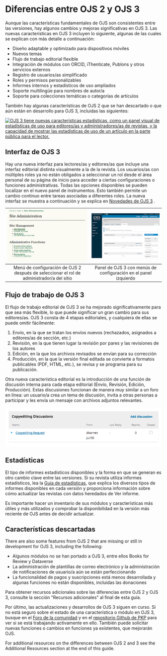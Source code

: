 # Diferencias entre OJS 2 y OJS 3

Aunque las características fundamentales de OJS son consistentes entre las versiones, hay algunos cambios y mejoras significativas en OJS 3. Las nuevas características en OJS 3 incluyen lo siguiente, algunas de las cuales se explican con más detalle a continuación:

* Diseño adaptable y optimizado para dispositivos móviles
* Nuevos temas
* Flujo de trabajo editorial flexible
* Integración de módulos con ORCID, iThenticate, Publons y otros servicios externos
* Registro de usuarios/as simplificado
* Roles y permisos personalizables
* Informes internos y estadísticos de uso ampliados
* Soporte multilingüe para nombres de autor/a
* Soporte para colecciones temáticas o categorías de artículos

También hay algunas características de OJS 2 que se han descartado o que aún están en desarrollo para OJS 3, incluidas las siguientes:

[![OJS 3 tiene nuevas características estadísticas, como un panel visual de estadísticas de uso para editores/as y administradores/as de revistas, y la capacidad de mostrar las estadísticas de uso de un artículo en la parte pública para el lector.](https://img.youtube.com/vi/UFkEj2kXd-0/0.jpg)](https://www.youtube.com/watch?feature=player_embedded&v=UFkEj2kXd-0&list=PLg358gdRUrDX7Ai8HcN2vqPM1g0HHG7nu)

## Interfaz de OJS 3

Hay una nueva interfaz para lectores/as y editores/as que incluye una interfaz editorial distinta visualmente a la de la revista. Los usuarios/as con múltiples roles ya no están obligados a seleccionar un rol desde el área personal de su página de inicio para acceder a ciertas configuraciones o funciones administrativas. Todas las opciones disponibles se pueden localizar en el nuevo panel de instrumentos. Esto también permite un cambio continuo entre tareas asociadas a diferentes roles. La nueva interfaz se muestra a continuación y se explica en [Novedades de OJS 3](https://docs.pkp.sfu.ca/learning-ojs/es/introduction#novedades-en-ojs-31) .

|                             ![](./assets/ojs-2-settings.png)                              |                ![](./assets/ojs-3-dashboard.png)                |
|:-----------------------------------------------------------------------------------------:|:---------------------------------------------------------------:|
| Menú de configuración de OJS 2 después de seleccionar el rol de administrador/a del sitio | Panel de OJS 3 con menús de configuración en el panel izquierdo |

## Flujo de trabajo de OJS 3

El flujo de trabajo editorial de OJS 3 se ha mejorado significativamente para que sea más flexible, lo que puede significar un gran cambio para sus editores/as. OJS 3 consta de 4 etapas editoriales, y cualquiera de ellas se puede omitir fácilmente:

1. Envío, en la que se tratan los envíos nuevos (rechazados, asignados a editores/as de sección, etc.)
2. Revisión, en la que tienen lugar la revisión por pares y las revisiones de los autores
3. Edición, en la que los archivos revisados se envían para su corrección
4. Producción, en la que la versión final editada se convierte a formatos publicables (PDF, HTML, etc.), se revisa y se programa para su publicación.

Otra nueva característica editorial es la introducción de una función de discusión interna para cada etapa editorial (Envío, Revisión, Edición, Producción). Estas discusiones funcionan de manera muy similar a un foro en línea: un usuario/a crea un tema de discusión, invita a otras personas a participar y les envía un mensaje con archivos adjuntos relevantes.

![](./assets/ojs-3-discussions.png)

## Estadísticas

El tipo de informes estadísticos disponibles y la forma en que se generan es otro cambio clave entre las versiones. Si su revista utiliza informes estadísticos, lea la [Guía de estadísticas](https://docs.pkp.sfu.ca/admin-guide/en/statistics), que explica los diversos tipos de informes disponibles en cada versión y proporciona información sobre cómo actualizar las revistas con datos heredados de Ver informe.

Es importante hacer un inventario de sus módulos y características más útiles y más utilizados y comprobar la disponibilidad en la versión más reciente de OJS antes de decidir actualizar.

## Características descartadas

There are also some features from OJS 2 that are missing or still in development for OJS 3, including the following:

* Algunos módulos no se han portado a OJS 3, entre ellos Books for Review y Dataverse
* La administración de plantillas de correo electrónico y la administración de notificaciones de usuario/a aún se están perfeccionando
* La funcionalidad de pagos y suscripciones está menos desarrollada y algunas funciones no están disponibles, incluidas las donaciones

Para obtener recursos adicionales sobre las diferencias entre OJS 2 y OJS 3, consulte la sección "Recursos adicionales" al final de esta guía.

Por último, las actualizaciones y desarrollos de OJS 3 siguen en curso. Si no está seguro sobre el estado de una característica o módulo en OJS 3, busque en el [Foro de la comunidad](https://forum.pkp.sfu.ca/) y en el [repositorio Github de PKP](https://github.com/pkp/pkp-lib/issues) para ver si se está trabajando activamente en ello. También puede solicitar nuevas funciones o cambios en funciones ya existentes, que mejorarán OJS.

For additional resources on the differences between OJS 2 and 3 see the Additional Resources section at the end of this guide.
